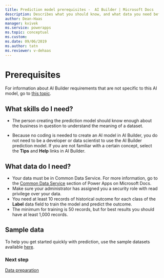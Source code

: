 ```yaml
---
title: Prediction model prerequisites -  AI Builder | Microsoft Docs
description: Describes what you should know, and what data you need before you can build a prediction model in AI Builder.
author: Dean-Haas
manager: kvivek
ms.service: powerapps
ms.topic: conceptual
ms.custom: 
ms.date: 09/06/2019
ms.author: tatn
ms.reviewer: v-dehaas
---
```


# Prerequisites

For information about AI Builder requirements that are not specific to this AI model, go to [this topic](build-model.md#prerequisites).

## What skills do I need?

- The person creating the prediction model should know enough about the business in question to understand the meaning of a dataset.

- Because no coding is needed to create an AI model in AI Builder, you do not need to be a developer or data scientist to use the AI Builder prediction model. If you are not familiar with a certain concept, select the **Tips** and **Help** links in AI Builder.

## What data do I need?

- Your data must be in Common Data Service. For more information, go to the [Common Data Service](/powerapps/maker/common-data-service/data-platform-intro) section of Power Apps on Microsoft Docs.
- Make sure your administrator has assigned you a security role with read privilege over your data.
- You need at least 10 records of historical outcome for each class of the **Label** data field to train the model and predict the outcome.
- The minimum for training is 50 records, but for best results you should have at least 1,000 records. 

## Sample data

To help you get started quickly with prediction, use the sample datasets available [here](https://github.com/microsoft/PowerApps-Samples/tree/master/ai-builder).

### Next step

[Data preparation](prediction-data-prep.md)
